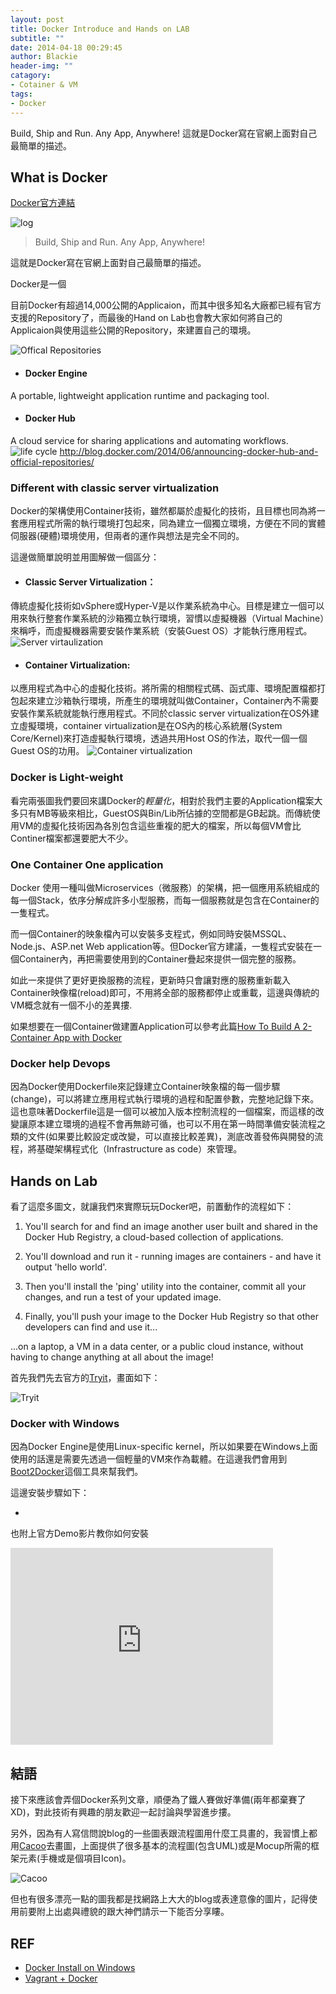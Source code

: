 ```yaml
---
layout: post
title: Docker Introduce and Hands on LAB
subtitle: ""
date: 2014-04-18 00:29:45
author: Blackie
header-img: ""
catagory:
- Cotainer & VM
tags:
- Docker
---
```


Build, Ship and Run. Any App, Anywhere! 這就是Docker寫在官網上面對自己最簡單的描述。

<!-- More -->

## What is Docker

[Docker官方連結](https://www.docker.com/)

![log](https://dl.dropboxusercontent.com/u/20925528/%E6%8A%80%E8%A1%93Blog/blogs/Docker/logo.png)

>Build, Ship and Run. Any App, Anywhere!

這就是Docker寫在官網上面對自己最簡單的描述。

Docker是一個

目前Docker有超過14,000公開的Applicaion，而其中很多知名大廠都已經有官方支援的Repository了，而最後的Hand on Lab也會教大家如何將自己的Applicaion與使用這些公開的Repository，來建置自己的環境。

![Offical Repositories](https://dl.dropboxusercontent.com/u/20925528/%E6%8A%80%E8%A1%93Blog/blogs/Docker/Office%20repositories.png)

- #### Docker Engine
A portable, lightweight application runtime and packaging tool.

- #### Docker Hub
A cloud service for sharing applications and automating workflows.
![life cycle](https://dl.dropboxusercontent.com/u/20925528/%E6%8A%80%E8%A1%93Blog/blogs/Docker/life%20cycle.gif)
http://blog.docker.com/2014/06/announcing-docker-hub-and-official-repositories/

### Different with classic server virtualization

Docker的架構使用Container技術，雖然都屬於虛擬化的技術，且目標也同為將一套應用程式所需的執行環境打包起來，同為建立一個獨立環境，方便在不同的實體伺服器(硬體)環境使用，但兩者的運作與想法是完全不同的。

這邊做簡單說明並用圖解做一個區分：

- #### Classic Server Virtualization：
傳統虛擬化技術如vSphere或Hyper-V是以作業系統為中心。目標是建立一個可以用來執行整套作業系統的沙箱獨立執行環境，習慣以虛擬機器（Virtual Machine）來稱呼，而虛擬機器需要安裝作業系統（安裝Guest OS）才能執行應用程式。
![Server virtaulization](https://dl.dropboxusercontent.com/u/20925528/%E6%8A%80%E8%A1%93Blog/blogs/Docker/Server%20virtauliztion.png)

- #### Container Virtualization:
以應用程式為中心的虛擬化技術。將所需的相關程式碼、函式庫、環境配置檔都打包起來建立沙箱執行環境，所產生的環境就叫做Container，Container內不需要安裝作業系統就能執行應用程式。不同於classic server virtualization在OS外建立虛擬環境，container virtualization是在OS內的核心系統層(System Core/Kernel)來打造虛擬執行環境，透過共用Host OS的作法，取代一個一個Guest OS的功用。
![Container virtualization](https://dl.dropboxusercontent.com/u/20925528/%E6%8A%80%E8%A1%93Blog/blogs/Docker/Container%20virtualization.png)

### Docker is Light-weight

看完兩張圖我們要回來講Docker的*輕量化*，相對於我們主要的Application檔案大多只有MB等級來相比，GuestOS與Bin/Lib所佔據的空間都是GB起跳。而傳統使用VM的虛擬化技術因為各別包含這些重複的肥大的檔案，所以每個VM會比Continer檔案都還要肥大不少。

### One Container One application

Docker 使用一種叫做Microservices（微服務）的架構，把一個應用系統組成的每一個Stack，依序分解成許多小型服務，而每一個服務就是包含在Container的一隻程式。

而一個Container的映象檔內可以安裝多支程式，例如同時安裝MSSQL、Node.js、ASP.net Web application等。但Docker官方建議，一隻程式安裝在一個Container內，再把需要使用到的Container疊起來提供一個完整的服務。

如此一來提供了更好更換服務的流程，更新時只會讓對應的服務重新載入Container映像檔(reload)即可，不用將全部的服務都停止或重載，這邊與傳統的VM概念就有一個不小的差異摟.

如果想要在一個Container做建置Application可以參考此篇[How To Build A 2-Container App with Docker](http://www.centurylinklabs.com/build-a-2-container-app-with-docker/)

### Docker help Devops

因為Docker使用Dockerfile來記錄建立Container映象檔的每一個步驟(change)，可以將建立應用程式執行環境的過程和配置參數，完整地記錄下來。這也意味著Dockerfile這是一個可以被加入版本控制流程的一個檔案，而這樣的改變讓原本建立環境的過程不會再無跡可循，也可以不用在第一時間準備安裝流程之類的文件(如果要比較設定或改變，可以直接比較差異)，測底改善發佈與開發的流程，將基礎架構程式化（Infrastructure as code）來管理。

## Hands on Lab

看了這麼多圖文，就讓我們來實際玩玩Docker吧，前置動作的流程如下：

1. You'll search for and find an image another user built and shared in the Docker Hub Registry, a cloud-based collection of applications.

2. You'll download and run it - running images are containers - and have it output 'hello world'.

3. Then you'll install the 'ping' utility into the container, commit all your changes, and run a test of your updated image.

4. Finally, you'll push your image to the Docker Hub Registry so that other developers can find and use it...

...on a laptop, a VM in a data center, or a public cloud instance, without having to change anything at all about the image!

首先我們先去官方的[Tryit](https://www.docker.com/tryit/)，畫面如下：

![Tryit](https://dl.dropboxusercontent.com/u/20925528/%E6%8A%80%E8%A1%93Blog/blogs/Docker/tryit.png)

### Docker with Windows

因為Docker Engine是使用Linux-specific kernel，所以如果要在Windows上面使用的話還是需要先透過一個輕量的VM來作為載體。在這邊我們會用到[Boot2Docker](https://github.com/boot2docker/boot2docker)這個工具來幫我們。

這邊安裝步驟如下：

-

也附上官方Demo影片教你如何安裝

<iframe width="420" height="315" src="https://www.youtube.com/embed/oSHN8_uiZd4" frameborder="0" allowfullscreen></iframe>

## 結語

接下來應該會弄個Docker系列文章，順便為了鐵人賽做好準備(兩年都棄賽了XD)，對此技術有興趣的朋友歡迎一起討論與學習進步摟。

另外，因為有人寫信問說blog的一些圖表跟流程圖用什麼工具畫的，我習慣上都用[Cacoo](https://cacoo.com)去畫圖，上面提供了很多基本的流程圖(包含UML)或是Mocup所需的框架元素(手機或是個項目Icon)。

![Cacoo](https://dl.dropboxusercontent.com/u/20925528/%E6%8A%80%E8%A1%93Blog/blogs/Docker/Cacoo.png)

但也有很多漂亮一點的圖我都是找網路上大大的blog或表達意像的圖片，記得使用前要附上出處與禮貌的跟大神們請示一下能否分享瞜。

## REF
- [Docker Install on Windows](https://docs.docker.com/installation/windows/)
- [Vagrant + Docker](https://blog.gslin.org/archives/2014/05/17/4656/%E7%B8%BD%E7%AE%97%E6%98%AF%E6%90%9E%E5%AE%9A-vagrant-docker/)
